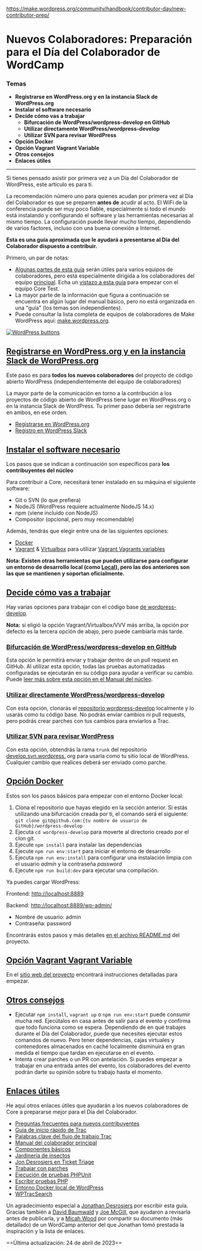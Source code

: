 https://make.wordpress.org/community/handbook/contributor-day/new-contributor-prep/

# Nuevos Colaboradores: Preparación para el Día del Colaborador de WordCamp

### Temas
- **Registrarse en WordPress.org y en la instancia Slack de WordPress.org**
- **Instalar el software necesario**
- **Decide cómo vas a trabajar**
    - **Bifurcación de WordPress/wordpress-develop en GitHub**
    - **Utilizar directamente WordPress/wordpress-develop**
    - **Utilizar SVN para revisar WordPress**
- **Opción Docker**
- **Opción Vagrant Vagrant Variable**
- **Otros consejos**
- **Enlaces útiles**

---

Si tienes pensado asistir por primera vez a un Día del Colaborador de WordPress, este artículo es para ti.

La recomendación número uno para quienes acudan por primera vez al Día del Colaborador es que se preparen **antes de** acudir al acto. El WiFi de la conferencia puede ser muy poco fiable, especialmente si todo el mundo está instalando y configurando el software y las herramientas necesarias al mismo tiempo. La configuración puede llevar mucho tiempo, dependiendo de varios factores, incluso con una buena conexión a Internet.

**Esta es una guía aproximada que le ayudará a presentarse al Día del Colaborador dispuesto a contribuir.**

Primero, un par de notas:

- [Algunas partes de esta guía](https://make.wordpress.org/community/handbook/contributor-day/new-contributor-prep/#register-for-wordpress-org-and-the-wordpress-org-slack-instance) serán útiles para varios equipos de colaboradores, pero está especialmente dirigida a los colaboradores del equipo [principal](https://make.wordpress.org/core/). Echa un [vistazo a esta guía](https://make.wordpress.org/test/handbook/get-started-at-contributor-day/) para empezar con el equipo Core Test.
- La mayor parte de la información que figura a continuación se encuentra en algún lugar del manual básico, pero no está organizada en una "guía" (los temas son independientes).
- Puede consultar la lista completa de equipos de colaboradores de Make WordPress aquí: [make.wordpress.org](https://make.wordpress.org/).

[![WordPress buttons](https://make.wordpress.org/community/files/2023/04/WP-buttons-1024x1024.webp)](https://make.wordpress.org/community/files/2023/04/WP-buttons.webp)

## [Registrarse en WordPress.org y en la instancia Slack de WordPress.org](https://make.wordpress.org/community/handbook/contributor-day/new-contributor-prep/#register-for-wordpress-org-and-the-wordpress-org-slack-instance)

Este paso es para **todos los nuevos colaboradores** del proyecto de código abierto WordPress (independientemente del equipo de colaboradores)

La mayor parte de la comunicación en torno a la contribución a los proyectos de código abierto de WordPress tiene lugar en WordPress.org o en la instancia Slack de WordPress. Tu primer paso debería ser registrarte en ambos, en ese orden.

- [Registrarse en WordPress.org](https://login.wordpress.org/register)
- [Registro en WordPress Slack](https://make.wordpress.org/chat/)

## [Instalar el software necesario](https://make.wordpress.org/community/handbook/contributor-day/new-contributor-prep/#install-required-software)

Los pasos que se indican a continuación son específicos para **los contribuyentes del núcleo**

Para contribuir a Core, necesitará tener instalado en su máquina el siguiente software:

- Git o SVN (lo que prefiera)
- NodeJS (WordPress requiere actualmente NodeJS 14.x)
- npm (viene incluido con NodeJS)
- Compositor (opcional, pero muy recomendable)

Además, tendrás que elegir entre una de las siguientes opciones:

- [Docker](https://www.docker.com/products/docker-desktop/)
- [Vagrant](https://www.vagrantup.com/) & [Virtualbox](https://www.virtualbox.org/) para utilizar [Vagrant Vagrants variables](https://varyingvagrantvagrants.org/)

**Nota: Existen otras herramientas que pueden utilizarse para configurar un entorno de desarrollo local (como [Local](https://localwp.com/)), pero las dos anteriores son las que se mantienen y soportan oficialmente.**

## [Decide cómo vas a trabajar](https://make.wordpress.org/community/handbook/contributor-day/new-contributor-prep/#decide-how-youre-going-to-work)

Hay varias opciones para trabajar con el código base [de wordpress-develop](https://github.com/wordpress/wordpress-develop).

**Nota:** si eligió la opción Vagrant/Virtualbox/VVV más arriba, la opción por defecto es la tercera opción de abajo, pero puede cambiarla más tarde.

### [Bifurcación de WordPress/wordpress-develop en GitHub](https://make.wordpress.org/community/handbook/contributor-day/new-contributor-prep/#forking-wordpress-wordpress-develop-on-github)

Esta opción le permitirá enviar y trabajar dentro de un pull request en GitHub. Al utilizar esta opción, todas las pruebas automatizadas configuradas se ejecutarán en su código para ayudar a verificar su cambio. Puede [leer más sobre esta opción en el Manual del núcleo](https://make.wordpress.org/core/handbook/contribute/git/github-pull-requests-for-code-review/).

### [Utilizar directamente WordPress/wordpress-develop](https://make.wordpress.org/community/handbook/contributor-day/new-contributor-prep/#using-wordpress-wordpress-develop-directly)

Con esta opción, clonarás el [repositorio wordpress-develop](https://github.com/wordpress/wordpress-develop) localmente y lo usarás como tu código base. No podrás enviar cambios ni pull requests, pero podrás crear parches con tus cambios para enviarlos a Trac.

### [Utilizar SVN para revisar WordPress](https://make.wordpress.org/community/handbook/contributor-day/new-contributor-prep/#using-svn-to-check-out-wordpress)

Con esta opción, obtendrás la rama `trunk` del repositorio [develop.svn.wordpress.](https://develop.svn.wordpress.org/) org para usarla como tu sitio local de WordPress. Cualquier cambio que realices deberá ser enviado como parche.

## [Opción Docker](https://make.wordpress.org/community/handbook/contributor-day/new-contributor-prep/#docker-option)

Estos son los pasos básicos para empezar con el entorno Docker local:

1. Clona el repositorio que hayas elegido en la sección anterior. Si estás utilizando una bifurcación creada por ti, el comando será el siguiente: `git clone git@github.com:{tu nombre de usuario de GitHub}/wordpress-develop`
2. Ejecuta `cd wordpress-develop` para moverte al directorio creado por el clon git.
3. Ejecute `npm install` para instalar las dependencias
4. Ejecute `npm run env:start` para iniciar el entorno de desarrollo
5. Ejecuta `npm run env:install` para configurar una instalación limpia con el usuario _admin_ y la contraseña _password_
6. Ejecute `npm run build:dev` para ejecutar una compilación.

Ya puedes cargar WordPress:

Frontend: [http://localhost:8889](http://localhost:8889)

Backend: [http://localhost:8889/wp-admin/](http://localhost:8889/wp-admin/)

- Nombre de usuario: admin
- Contraseña: password

Encontrarás estos pasos y más detalles [en el archivo README.md](https://github.com/WordPress/wordpress-develop/blob/trunk/README.md#development-environment-commands) del proyecto.

## [Opción Vagrant Vagrant Variable](https://make.wordpress.org/community/handbook/contributor-day/new-contributor-prep/#varying-vagrant-vagrants-option)

En el [sitio web del proyecto](https://varyingvagrantvagrants.org/docs/en-US/installation/) encontrará instrucciones detalladas para empezar.

## [Otros consejos](https://make.wordpress.org/community/handbook/contributor-day/new-contributor-prep/#other-tips)

- Ejecutar `npm install`, `vagrant up` o `npm run env:start` puede consumir mucha red. Ejecútalos en casa antes de salir para el evento y confirma que todo funciona como se espera. Dependiendo de en qué trabajes durante el Día del Colaborador, puede que necesites ejecutar estos comandos de nuevo. Pero tener dependencias, cajas virtuales y contenedores almacenados en caché localmente disminuirá en gran medida el tiempo que tardan en ejecutarse en el evento.
- Intenta crear parches o un PR con antelación. Si puedes empezar a trabajar en una entrada antes del evento, los colaboradores del evento podrán darte su opinión sobre tu trabajo hasta el momento.

## [Enlaces útiles](https://make.wordpress.org/community/handbook/contributor-day/new-contributor-prep/#helpful-links)

He aquí otros enlaces útiles que ayudarán a los nuevos colaboradores de Core a prepararse mejor para el Día del Colaborador.

- [Preguntas frecuentes para nuevos contribuyentes](https://make.wordpress.org/core/handbook/tutorials/faq-for-new-contributors/)
- [Guía de inicio rápido de Trac](https://make.wordpress.org/core/handbook/tutorials/trac/new-user-quick-start/)
- [Palabras clave del flujo de trabajo Trac](https://make.wordpress.org/core/handbook/contribute/trac/keywords/)
- [Manual del colaborador principal](https://make.wordpress.org/core/handbook/)
- [Componentes básicos](https://make.wordpress.org/core/components/)
- [Jardinería de insectos](https://make.wordpress.org/core/handbook/testing/bug-gardening/)
- [Jon Desrosiers en Ticket Triage](https://jonathandesrosiers.com/2019/06/wordpress-triage-team-3-month-reflection/)
- [Trabajar con parches](https://make.wordpress.org/core/handbook/tutorials/working-with-patches/)
- [Ejecución de pruebas PHPUnit](https://make.wordpress.org/core/handbook/testing/automated-testing/phpunit/)
- [Escribir pruebas PHP](https://make.wordpress.org/core/handbook/testing/automated-testing/writing-phpunit-tests/)
- [Entorno Docker local de WordPress](https://make.wordpress.org/core/2019/08/05/wordpress-local-environment/)
- [WPTracSearch](https://tracsearch.wpteamhub.com/)

Un agradecimiento especial a [Jonathan Desrosiers](https://profiles.wordpress.org/desrosj/) por escribir esta guía. Gracias también a [David Baumwald](https://profiles.wordpress.org/davidbaumwald/) y [Joe McGill](https://profiles.wordpress.org/joemcgill/), que ayudaron a revisarla antes de publicarla, y a [Micah Wood](https://profiles.wordpress.org/wpscholar/) por compartir su documento (más detallado) de un WordCamp anterior del que Jonathan tomó prestada la inspiración y la lista de enlaces.

==Última actualización: 24 de abril de 2023==